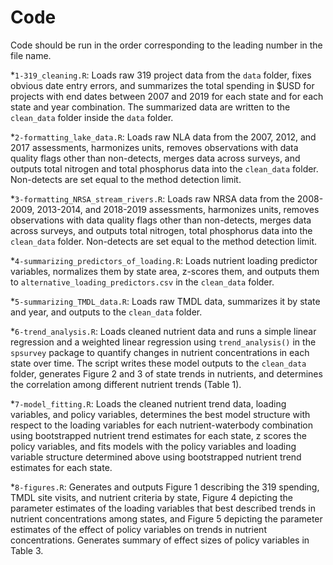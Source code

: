 # Code
Code should be run in the order corresponding to the leading number in the file name.

*`1-319_cleaning.R`: Loads raw 319 project data from the `data` folder, fixes obvious date entry errors, and summarizes the total spending in $USD for projects with end dates between 2007 and 2019 for each state and for each state and year combination. The summarized data are written to the `clean_data` folder inside the `data` folder.

*`2-formatting_lake_data.R`: Loads raw NLA data from the 2007, 2012, and 2017 assessments, harmonizes units, removes observations with data quality flags other than non-detects, merges data across surveys, and outputs total nitrogen and total phosphorus data into the `clean_data` folder. Non-detects are set equal to the method detection limit.

*`3-formatting_NRSA_stream_rivers.R`: Loads raw NRSA data from the 2008-2009, 2013-2014, and 2018-2019 assessments, harmonizes units, removes observations with data quality flags other than non-detects, merges data across surveys, and outputs total nitrogen, total phosphorus data into the `clean_data` folder. Non-detects are set equal to the method detection limit.

*`4-summarizing_predictors_of_loading.R`: Loads nutrient loading predictor variables, normalizes them by state area, z-scores them, and outputs them to `alternative_loading_predictors.csv` in the `clean_data` folder.

*`5-summarizing_TMDL_data.R`: Loads raw TMDL data, summarizes it by state and year, and outputs to the `clean_data` folder.

*`6-trend_analysis.R`: Loads cleaned nutrient data and runs a simple linear regression and a weighted linear regression using `trend_analysis()` in the `spsurvey` package to quantify changes in nutrient concentrations in each state over time. The script writes these model outputs to the `clean_data` folder, generates Figure 2 and 3 of state trends in nutrients, and determines the correlation among different nutrient trends (Table 1).

*`7-model_fitting.R`: Loads the cleaned nutrient trend data, loading variables, and policy variables, determines the best model structure with respect to the loading variables for each nutrient-waterbody combination using bootstrapped nutrient trend estimates for each state, z scores the policy variables, and fits models with the policy variables and loading variable structure determined above using bootstrapped nutrient trend estimates for each state. 

*`8-figures.R`: Generates and outputs Figure 1 describing the 319 spending, TMDL site visits, and nutrient criteria by state, Figure 4 depicting the parameter estimates of the loading variables that best described trends in nutrient concentrations among states, and Figure 5 depicting the parameter estimates of the effect of policy variables on trends in nutrient concentrations. Generates summary of effect sizes of policy variables in Table 3.
